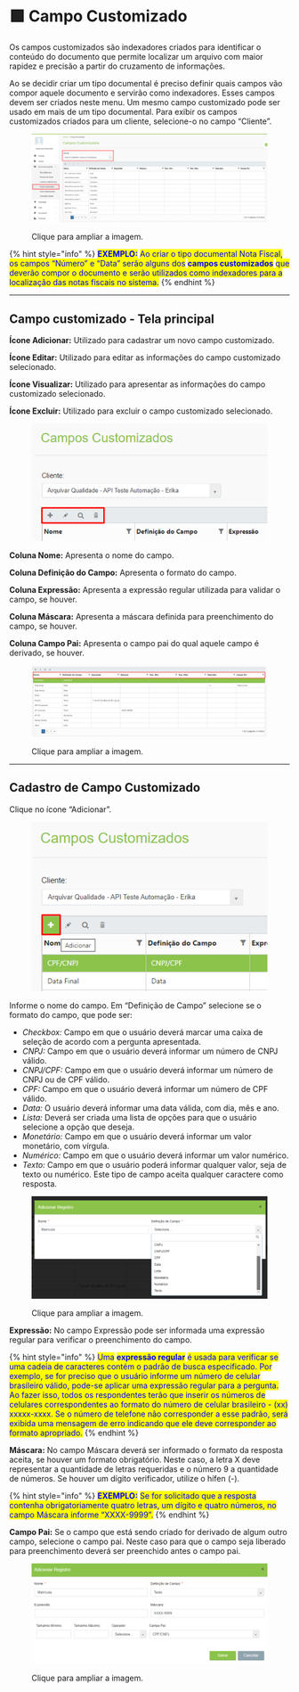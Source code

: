 # 🟩 Campo Customizado

Os campos customizados são indexadores criados para identificar o conteúdo do documento que permite localizar um arquivo com maior rapidez e precisão a partir do cruzamento de informações.&#x20;

Ao se decidir criar um tipo documental é preciso ​definir quais campos vão compor aquele documento e servirão como indexadores. Esses campos devem ser criados neste menu. Um mesmo campo customizado pode ser usado em mais de um tipo documental. Para exibir os campos customizados criados para um cliente, selecione-o no campo “Cliente”.&#x20;

<figure><img src="../.gitbook/assets/arvore8.png" alt=""><figcaption><p>Clique para ampliar a imagem.</p></figcaption></figure>

{% hint style="info" %}
<mark style="color:blue;">**EXEMPLO:**</mark> <mark style="color:blue;"></mark><mark style="color:blue;">Ao criar o tipo documental Nota Fiscal, os campos “Número” e “Data” serão alguns dos</mark> <mark style="color:blue;"></mark><mark style="color:blue;">**campos customizados**</mark> <mark style="color:blue;"></mark><mark style="color:blue;">que deverão compor o documento e serão utilizados como indexadores para a localização das notas fiscais no sistema.</mark>
{% endhint %}

***

## Campo customizado - Tela principal

**Ícone Adicionar:** Utilizado para cadastrar um novo campo customizado.   &#x20;

**Ícone Editar:** Utilizado para editar as informações do campo customizado selecionado. &#x20;

**Ícone Visualizar:** Utilizado para apresentar as informações do campo customizado selecionado.  &#x20;

**Ícone Excluir:** Utilizado para excluir o campo customizado selecionado.&#x20;

<figure><img src="../.gitbook/assets/arvoredoc07.png" alt=""><figcaption></figcaption></figure>

**Coluna Nome:** Apresenta o nome do campo.&#x20;

**Coluna Definição do Campo:** Apresenta o formato do campo. &#x20;

**Coluna Expressão:** Apresenta a expressão regular utilizada para validar o campo, se houver.&#x20;

**Coluna Máscara:** Apresenta a máscara definida para preenchimento do campo, se houver. &#x20;

**Coluna Campo Pai:** Apresenta o campo pai do qual aquele campo é derivado, se houver.&#x20;

<figure><img src="../.gitbook/assets/arvoredoc08.png" alt=""><figcaption><p>Clique para ampliar a imagem.</p></figcaption></figure>

***

## Cadastro de Campo Customizado&#x20;

&#x20;Clique no ícone “Adicionar”.&#x20;

<figure><img src="../.gitbook/assets/arvoredoc09.png" alt=""><figcaption></figcaption></figure>

Informe o nome do campo. Em “Definição de Campo” selecione se o formato do campo, que pode ser:&#x20;

* _Checkbox:_ Campo em que o usuário deverá marcar uma caixa de seleção de acordo com a pergunta apresentada.  &#x20;
* _CNPJ:_ Campo em que o usuário deverá informar um número de CNPJ válido. &#x20;
* _CNPJ/CPF:_ Campo em que o usuário deverá informar um número de CNPJ ou de CPF válido.&#x20;
* _CPF:_ Campo em que o usuário deverá informar um número de CPF válido.&#x20;
* _Data:_ O usuário deverá informar uma data válida, com dia, mês e ano.&#x20;
* _Lista:_ Deverá ser criada uma lista de opções para que o usuário selecione a opção que deseja.&#x20;
* _Monetário:_ Campo em que o usuário deverá informar um valor monetário, com vírgula.&#x20;
* _Numérico:_ Campo em que o usuário deverá informar um valor numérico.&#x20;
* _Texto:_ Campo em que o usuário poderá informar qualquer valor, seja de texto ou numérico. Este tipo de campo aceita qualquer caractere como resposta. &#x20;

<figure><img src="../.gitbook/assets/arvoredoc10.png" alt=""><figcaption><p>Clique para ampliar a imagem.</p></figcaption></figure>

**Expressão:** No campo Expressão pode ser informada uma expressão regular para verificar o preenchimento do campo.&#x20;

{% hint style="info" %}
<mark style="color:blue;">Uma</mark> <mark style="color:blue;"></mark><mark style="color:blue;">**expressão regular**</mark> <mark style="color:blue;"></mark><mark style="color:blue;">é usada para verificar se uma cadeia de caracteres contém o padrão de busca especificado. Por exemplo, se for preciso que o usuário informe um número de celular brasileiro válido, pode-se aplicar uma expressão regular para a pergunta. Ao fazer isso, todos os respondentes terão que inserir os números de celulares correspondentes ao formato do número de celular brasileiro - (xx) xxxxx-xxxx. Se o número de telefone não corresponder a esse padrão, será exibida uma mensagem de erro indicando que ele deve corresponder ao formato apropriado.</mark>
{% endhint %}

**Máscara:** No campo Máscara deverá ser informado o formato da resposta aceita, se houver um formato obrigatório. Neste caso, a letra X deve representar a quantidade de letras requeridas e o número 9 a quantidade de números. Se houver um dígito verificador, utilize o hífen (-).

{% hint style="info" %}
<mark style="color:blue;">**EXEMPLO:**</mark> <mark style="color:blue;"></mark><mark style="color:blue;">Se for solicitado que a resposta contenha obrigatoriamente quatro letras, um dígito e quatro números, no campo Máscara informe “XXXX-9999”.</mark>
{% endhint %}

**Campo Pai:** Se o campo que está sendo criado for derivado de algum outro campo, selecione o campo pai. Neste caso para que o campo seja liberado para preenchimento deverá ser preenchido antes o campo pai. &#x20;

<figure><img src="../.gitbook/assets/arvoredoc11.png" alt=""><figcaption><p>Clique para ampliar a imagem.</p></figcaption></figure>
